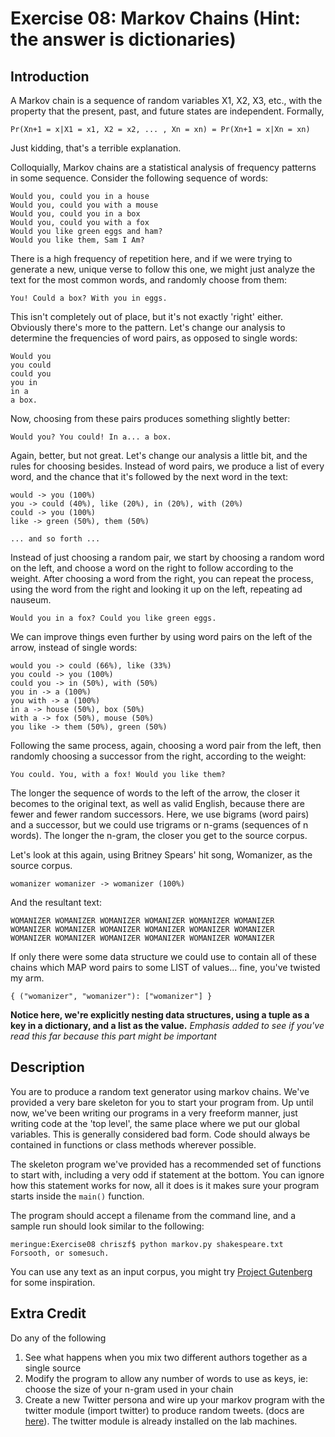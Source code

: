 Exercise 08: Markov Chains (Hint: the answer is dictionaries)
=======

Introduction
-------
A Markov chain is a sequence of random variables X1, X2, X3, etc., with the property that the present, past, and future states are independent. Formally,
```
Pr(Xn+1 = x|X1 = x1, X2 = x2, ... , Xn = xn) = Pr(Xn+1 = x|Xn = xn)
```
Just kidding, that's a terrible explanation. 

Colloquially, Markov chains are a statistical analysis of frequency patterns in some sequence. Consider the following sequence of words:
```
Would you, could you in a house
Would you, could you with a mouse
Would you, could you in a box
Would you, could you with a fox
Would you like green eggs and ham?
Would you like them, Sam I Am?
```
There is a high frequency of repetition here, and if we were trying to generate a new, unique verse to follow this one, we might just analyze the text for the most common words, and randomly choose from them:
```
You! Could a box? With you in eggs.
```
This isn't completely out of place, but it's not exactly 'right' either. Obviously there's more to the pattern. Let's change our analysis to determine the frequencies of word pairs, as opposed to single words:
```
Would you
you could
could you
you in
in a
a box.
```

Now, choosing from these pairs produces something slightly better:
```
Would you? You could! In a... a box.
```
Again, better, but not great. Let's change our analysis a little bit, and the rules for choosing besides. Instead of word pairs, we produce a list of every word, and the chance that it's followed by the next word in the text:
```
would -> you (100%)
you -> could (40%), like (20%), in (20%), with (20%)
could -> you (100%)
like -> green (50%), them (50%)

... and so forth ...
```
Instead of just choosing a random pair, we start by choosing a random word on the left, and choose a word on the right to follow according to the weight. After choosing a word from the right, you can repeat the process, using the word from the right and looking it up on the left, repeating ad nauseum.
```
Would you in a fox? Could you like green eggs. 
```
We can improve things even further by using word pairs on the left of the arrow, instead of single words:
```
would you -> could (66%), like (33%)
you could -> you (100%)
could you -> in (50%), with (50%)
you in -> a (100%)
you with -> a (100%)
in a -> house (50%), box (50%)
with a -> fox (50%), mouse (50%)
you like -> them (50%), green (50%)
```
Following the same process, again, choosing a word pair from the left, then randomly choosing a successor from the right, according to the weight:
```
You could. You, with a fox! Would you like them?
```
The longer the sequence of words to the left of the arrow, the closer it becomes to the original text, as well as valid English, because there are fewer and fewer random successors. Here, we use bigrams (word pairs) and a successor, but we could use trigrams or n-grams (sequences of n words). The longer the n-gram, the closer you get to the source corpus.

Let's look at this again, using Britney Spears' hit song, Womanizer, as the source corpus.
```
womanizer womanizer -> womanizer (100%)
```
And the resultant text:
```
WOMANIZER WOMANIZER WOMANIZER WOMANIZER WOMANIZER WOMANIZER 
WOMANIZER WOMANIZER WOMANIZER WOMANIZER WOMANIZER WOMANIZER 
WOMANIZER WOMANIZER WOMANIZER WOMANIZER WOMANIZER WOMANIZER
```
If only there were some data structure we could use to contain all of these chains which MAP word pairs to some LIST of values... fine, you've twisted my arm.
```
{ ("womanizer", "womanizer"): ["womanizer"] }
```
**Notice here, we're explicitly nesting data structures, using a tuple as a key in a dictionary, and a list as the value.**
*Emphasis added to see if you've read this far because this part might be important*


Description
-----------
You are to produce a random text generator using markov chains. We've provided a very bare skeleton for you to start your program from. Up until now, we've been writing our programs in a very freeform manner, just writing code at the 'top level', the same place where we put our global variables. This is generally considered bad form. Code should always be contained in functions or class methods wherever possible.

The skeleton program we've provided has a recommended set of functions to start with, including a very odd if statement at the bottom. You can ignore how this statement works for now, all it does is it makes sure your program starts inside the ```main()``` function.

The program should accept a filename from the command line, and a sample run should look similar to the following:
```
meringue:Exercise08 chriszf$ python markov.py shakespeare.txt
Forsooth, or somesuch.
```
You can use any text as an input corpus, you might try [Project Gutenberg](http://www.gutenberg.org/) for some inspiration.

Extra Credit
------------
Do any of the following

1. See what happens when you mix two different authors together as a single source
2. Modify the program to allow any number of words to use as keys, ie: choose the size of your n-gram used in your chain
3. Create a new Twitter persona and wire up your markov program with the twitter module (import twitter) to produce random tweets. (docs are [here](https://code.google.com/p/python-twitter/)). The twitter module is already installed on the lab machines.
